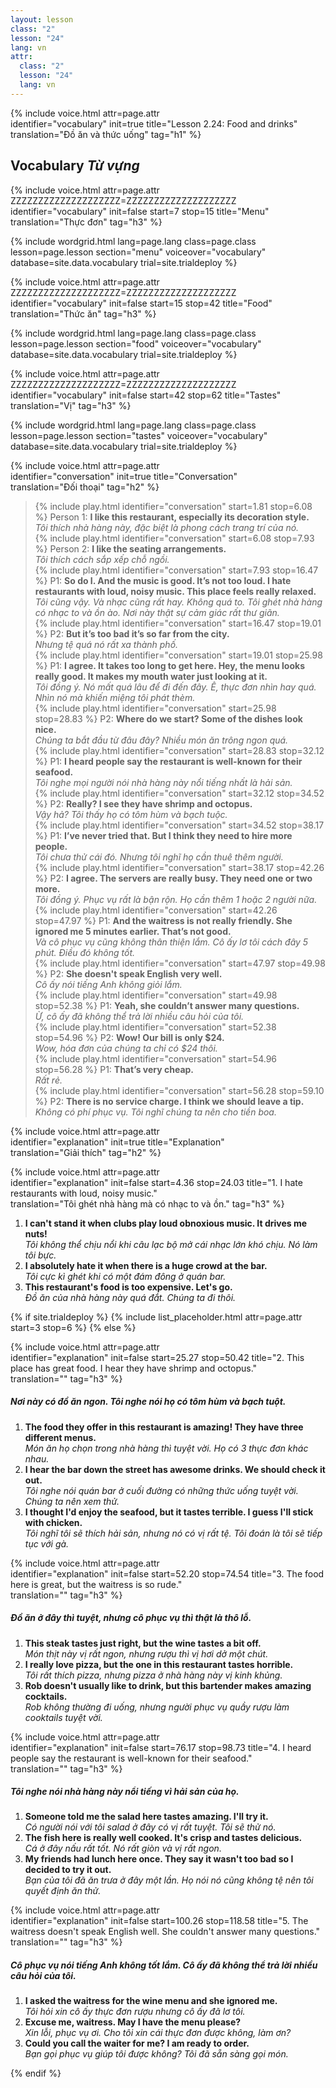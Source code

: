 ```yaml
---
layout: lesson
class: "2"
lesson: "24"
lang: vn
attr:
  class: "2"
  lesson: "24"
  lang: vn
---
```



{%  include voice.html attr=page.attr  
	identifier="vocabulary"  init=true
	title="Lesson 2.24: Food and drinks"        
	translation="Đồ ăn và thức uống"
    tag="h1" %}

## Vocabulary   *Từ vựng*

{%  include voice.html attr=page.attr    ZZZZZZZZZZZZZZZZZZZZ=ZZZZZZZZZZZZZZZZZZZZ
	identifier="vocabulary"  init=false start=7 stop=15
	title="Menu"        
	translation="Thực đơn"
    tag="h3" %}

{% include wordgrid.html lang=page.lang
		class=page.class 
		lesson=page.lesson 
		section="menu"
		voiceover="vocabulary"
		database=site.data.vocabulary 
		trial=site.trialdeploy %}    

{%  include voice.html attr=page.attr    ZZZZZZZZZZZZZZZZZZZZ=ZZZZZZZZZZZZZZZZZZZZ
	identifier="vocabulary"  init=false start=15 stop=42
	title="Food"        
	translation="Thức ăn"
    tag="h3" %}


{% include wordgrid.html lang=page.lang
		class=page.class 
		lesson=page.lesson 
		section="food"
		voiceover="vocabulary"
		database=site.data.vocabulary 
		trial=site.trialdeploy %}    

{%  include voice.html attr=page.attr    ZZZZZZZZZZZZZZZZZZZZ=ZZZZZZZZZZZZZZZZZZZZ
	identifier="vocabulary"  init=false start=42 stop=62
	title="Tastes"        
	translation="Vị"
    tag="h3" %}

{% include wordgrid.html lang=page.lang
		class=page.class 
		lesson=page.lesson 
		section="tastes"
		voiceover="vocabulary"
		database=site.data.vocabulary 
		trial=site.trialdeploy %}     

{%  include voice.html attr=page.attr  
	identifier="conversation"  init=true
	title="Conversation"        
	translation="Đối thoại"
    tag="h2" %}

> {% include play.html identifier="conversation" start=1.81 stop=6.08 %} Person 1: **I like this restaurant, especially its decoration style.**  
*Tôi thích nhà hàng này, đặc biệt là phong cách trang trí của nó.*    
> {% include play.html identifier="conversation" start=6.08 stop=7.93 %} Person 2: **I like the seating arrangements.**  
*Tôi thích cách sắp xếp chỗ ngồi.*   
> {% include play.html identifier="conversation" start=7.93 stop=16.47 %} P1: **So do I. And the music is good. It’s not too loud. I hate restaurants with loud, noisy music. This place feels really relaxed.**  
*Tôi cũng vậy. Và nhạc cũng rất hay. Không quá to. Tôi ghét nhà hàng có nhạc to và ồn ào. Nơi này thật sự cảm giác rất thư giãn.*     
> {% include play.html identifier="conversation" start=16.47 stop=19.01 %} P2: **But it’s too bad it’s so far from the city.**  
*Nhưng tệ quá nó rất xa thành phố.*    
> {% include play.html identifier="conversation" start=19.01 stop=25.98 %} P1: **I agree. It takes too long to get here. Hey, the menu looks really good. It makes my mouth water just looking at it.**  
*Tôi đồng ý. Nó mất quá lâu để đi đến đây. Ê, thực đơn nhìn hay quá. Nhìn nó mà khiến miệng tôi phát thèm.*     
> {% include play.html identifier="conversation" start=25.98 stop=28.83 %} P2: **Where do we start? Some of the dishes look nice.**  
*Chúng ta bắt đầu từ đâu đây? Nhiều món ăn trông ngon quá.*      
> {% include play.html identifier="conversation" start=28.83 stop=32.12 %} P1: **I heard people say the restaurant is well-known for their seafood.**  
*Tôi nghe mọi người nói nhà hàng này nổi tiếng nhất là hải sản.*    
> {% include play.html identifier="conversation" start=32.12 stop=34.52 %} P2: **Really? I see they have shrimp and octopus.**   
*Vậy hả? Tôi thấy họ có tôm hùm và bạch tuộc.*    
> {% include play.html identifier="conversation" start=34.52 stop=38.17 %} P1: **I’ve never tried that. But I think they need to hire more people.**  
*Tôi chưa thử cái đó. Nhưng tôi nghĩ họ cần thuê thêm người.*    
> {% include play.html identifier="conversation" start=38.17 stop=42.26 %} P2: **I agree. The servers are really busy. They need one or two more.**   
*Tôi đồng ý. Phục vụ rất là bận rộn. Họ cần thêm 1 hoặc 2 người nữa.*      
> {% include play.html identifier="conversation" start=42.26 stop=47.97 %} P1: **And the waitress is not really friendly. She ignored me 5 minutes earlier. That’s not good.**  
*Và cô phục vụ cũng không thân thiện lắm. Cô ấy lơ tôi cách đây 5 phút. Điều đó không tốt.*       
> {% include play.html identifier="conversation" start=47.97 stop=49.98 %} P2: **She doesn't speak English very well.**    
*Cô ấy nói tiếng Anh không giỏi lắm.*      
> {% include play.html identifier="conversation" start=49.98 stop=52.38 %} P1: **Yeah, she couldn’t answer many questions.**  
*Ừ, cô ấy đã không thể trả lời nhiều câu hỏi của tôi.*     
> {% include play.html identifier="conversation" start=52.38 stop=54.96 %} P2: **Wow! Our bill is only $24.**  
*Wow, hóa đơn của chúng ta chỉ có $24 thôi.*     
> {% include play.html identifier="conversation" start=54.96 stop=56.28 %} P1: **That’s very cheap.**  
*Rất rẻ.*       
> {% include play.html identifier="conversation" start=56.28 stop=59.10 %} P2: **There is no service charge. I think we should leave a tip.**  
*Không có phí phục vụ. Tôi nghĩ chúng ta nên cho tiền boa.*      
 
{%  include voice.html attr=page.attr  
	identifier="explanation"  init=true
	title="Explanation"        
	translation="Giải thích"
    tag="h2" %}

{%  include voice.html attr=page.attr  
	identifier="explanation"  init=false start=4.36 stop=24.03
	title="1. I hate restaurants with loud, noisy music."        
	translation="Tôi ghét nhà hàng mà có nhạc to và ồn."
    tag="h3" %}

1. **I can't stand it when clubs play loud obnoxious music. It drives me nuts!**   
*Tôi không thể chịu nổi khi câu lạc bộ mở cái nhạc lớn khó chịu. Nó làm tôi bực.*   
2. **I absolutely hate it when there is a huge crowd at the bar.**   
*Tôi cực kì ghét khi có một đám đông ở quán bar.*    
3. **This restaurant's food is too expensive. Let's go.**   
*Đồ ăn của nhà hàng này quá đắt. Chúng ta đi thôi.*   

{% if site.trialdeploy %}
  {% include list_placeholder.html  attr=page.attr     start=3 stop=6 %}
  {% else %}

{%  include voice.html attr=page.attr  
	identifier="explanation"  init=false start=25.27 stop=50.42
	title="2. This place has great food. I hear they have shrimp and octopus."        
	translation=""
    tag="h3" %}
##### *Nơi này có đồ ăn ngon. Tôi nghe nói họ có tôm hùm và bạch tuột.*
1. **The food they offer in this restaurant is amazing! They have three different menus.**   
*Món ăn họ chọn trong nhà hàng thì tuyệt vời. Họ có 3 thực đơn khác nhau.*    
2. **I hear the bar down the street has awesome drinks. We should check it out.**   
*Tôi nghe nói quán bar ở cuối đường có những thức uống tuyệt vời. Chúng ta nên xem thử.*    
3. **I thought I'd enjoy the seafood, but it tastes terrible. I guess I'll stick with chicken.**   
*Tôi nghĩ tôi sẽ thích hải sản, nhưng nó có vị rất tệ. Tôi đoán là tôi sẽ tiếp tục với gà.*    

{%  include voice.html attr=page.attr  
	identifier="explanation"  init=false start=52.20 stop=74.54
	title="3. The food here is great, but the waitress is so rude."        
	translation=""
    tag="h3" %}
##### *Đồ ăn ở đây thì tuyệt, nhưng cô phục vụ thì thật là thô lỗ.*
1. **This steak tastes just right, but the wine tastes a bit off.**   
*Món thịt này vị rất ngon, nhưng rượu thì vị hơi dở một chút.*    
2. **I really love pizza, but the one in this restaurant tastes horrible.**   
*Tôi rất thích pizza, nhưng pizza ở nhà hàng này vị kinh khủng.*    
3. **Rob doesn't usually like to drink, but this bartender makes amazing cocktails.**   
*Rob không thường đi uống, nhưng người phục vụ quầy rượu làm cooktails tuyệt vời.*    

{%  include voice.html attr=page.attr  
	identifier="explanation"  init=false start=76.17 stop=98.73
	title="4. I heard people say the restaurant is well-known for their seafood."        
	translation=""
    tag="h3" %}
##### *Tôi nghe nói nhà hàng này nổi tiếng vì hải sản của họ.*
1. **Someone told me the salad here tastes amazing. I'll try it.**   
*Có người nói với tôi salad ở đây có vị rất tuyệt. Tôi sẽ thử nó.*   
2. **The fish here is really well cooked. It's crisp and tastes delicious.**   
*Cá ở đây nấu rất tốt. Nó rất giòn và vị rất ngon.*    
3. **My friends had lunch here once. They say it wasn't too bad so I decided to try it out.**   
*Bạn của tôi đã ăn trưa ở đây một lần. Họ nói nó cũng không tệ nên tôi quyết định ăn thử.*   

{%  include voice.html attr=page.attr  
	identifier="explanation"  init=false start=100.26 stop=118.58
	title="5. The waitress doesn't speak English well. She couldn't answer many questions."        
	translation=""
    tag="h3" %}
##### *Cô phục vụ nói tiếng Anh không tốt lắm. Cô ấy đã không thể trả lời nhiều câu hỏi của tôi.*
1. **I asked the waitress for the wine menu and she ignored me.**   
*Tôi hỏi xin cô ấy thực đơn rượu nhưng cô ấy đã lơ tôi.*   
2. **Excuse me, waitress. May I have the menu please?**   
*Xin lỗi, phục vụ ơi. Cho tôi xin cái thực đơn được không, làm ơn?*    
3. **Could you call the waiter for me? I am ready to order.**   
*Bạn gọi phục vụ giúp tôi được không? Tôi đã sẵn sàng gọi món.*    

  {% endif %}
